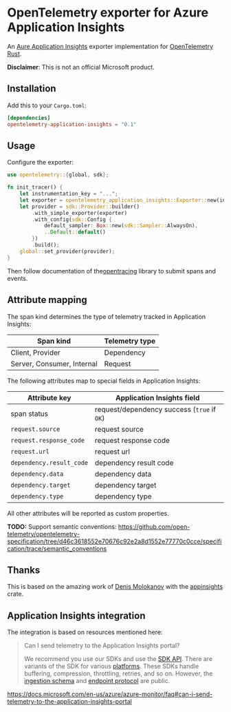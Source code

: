 # OpenTelemetry exporter for Azure Application Insights

An [Aure Application Insights](https://docs.microsoft.com/en-us/azure/azure-monitor/app/app-insights-overview) exporter implementation for [OpenTelemetry Rust](https://github.com/open-telemetry/opentelemetry-rust).

**Disclaimer**: This is not an official Microsoft product.

## Installation

Add this to your `Cargo.toml`:

```toml
[dependencies]
opentelemetry-application-insights = "0.1"
```

## Usage

Configure the exporter:

```rust
use opentelemetry::{global, sdk};

fn init_tracer() {
    let instrumentation_key = "...";
    let exporter = opentelemetry_application_insights::Exporter::new(instrumentation_key);
    let provider = sdk::Provider::builder()
        .with_simple_exporter(exporter)
        .with_config(sdk::Config {
            default_sampler: Box::new(sdk::Sampler::AlwaysOn),
            ..Default::default()
        })
        .build();
    global::set_provider(provider);
}
```

Then follow documentation of the[opentracing](https://github.com/open-telemetry/opentelemetry-rust) library to submit spans and events.

## Attribute mapping

The span kind determines the type of telemetry tracked in Application Insights:

| Span kind                  | Telemetry type |
| -------------------------- | -------------- |
| Client, Provider           | Dependency     |
| Server, Consumer, Internal | Request        |

The following attributes map to special fields in Application Insights:

| Attribute key            | Application Insights field                  |
| ------------------------ | ------------------------------------------- |
| span status              | request/dependency success (`true` if `OK`) |
| `request.source`         | request source                              |
| `request.response_code`  | request response code                       |
| `request.url`            | request url                                 |
| `dependency.result_code` | dependency result code                      |
| `dependency.data`        | dependency data                             |
| `dependency.target`      | dependency target                           |
| `dependency.type`        | dependency type                             |

All other attributes will be reported as custom properties.

**TODO:** Support semantic conventions: https://github.com/open-telemetry/opentelemetry-specification/tree/d46c3618552e70676c92e2a8d1552e77770c0cce/specification/trace/semantic_conventions

## Thanks

This is based on the amazing work of [Denis Molokanov](https://github.com/dmolokanov) with the [appinsights](https://github.com/dmolokanov/appinsights-rs) crate.

## Application Insights integration

The integration is based on resources mentioned here:

> Can I send telemetry to the Application Insights portal?
>
> We recommend you use our SDKs and use the [SDK API](https://docs.microsoft.com/en-us/azure/azure-monitor/app/api-custom-events-metrics). There are variants of the SDK for various [platforms](https://docs.microsoft.com/en-us/azure/azure-monitor/app/platforms). These SDKs handle buffering, compression, throttling, retries, and so on. However, the [ingestion schema](https://github.com/microsoft/ApplicationInsights-dotnet/tree/master/BASE/Schema/PublicSchema) and [endpoint protocol](https://github.com/Microsoft/ApplicationInsights-Home/blob/master/EndpointSpecs/ENDPOINT-PROTOCOL.md) are public.

https://docs.microsoft.com/en-us/azure/azure-monitor/faq#can-i-send-telemetry-to-the-application-insights-portal
